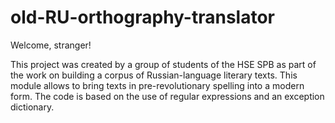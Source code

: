 # old-RU-orthography-translator

Welcome, stranger!

This project was created by a group of students of the HSE SPB as part of the work on building a corpus of Russian-language literary texts. This module allows to bring texts in pre-revolutionary spelling into a modern form. The code is based on the use of regular expressions and an exception dictionary.
